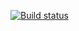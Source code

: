 [![Build status](https://ci.appveyor.com/api/projects/status/7h2q80oe2307elg2?svg=true)](https://ci.appveyor.com/project/Katyafreydman/postmanecho)

